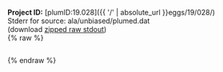 **Project ID:** [plumID:19.028]({{ '/' | absolute_url }}eggs/19/028/)  
Stderr for source:  ala/unbiased/plumed.dat   
(download [zipped raw stdout](plumed.dat.plumed_master.stdout.txt.zip))  
{% raw %}
<pre>
</pre>
{% endraw %}
